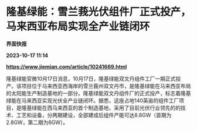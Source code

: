 # 隆基绿能：雪兰莪光伏组件厂正式投产，马来西亚布局实现全产业链闭环
**界面快报**

**2023-10-17 11:14**

**https://www.jiemian.com/article/10241669.html**

隆基绿能官微10月17日消息，10月17日，隆基绿能双文丹组件工厂一期正式投产。该项目位于马来西亚西海岸的雪兰莪州双文丹市，是隆基绿能在马来西亚布局的太阳能生产制造基地的一部分。隆基绿能双文丹组件厂的正式投产，标志着隆基绿能在马来西亚实现光伏全产业链闭环。据悉，这座占地140英亩的组件工厂项目，是隆基绿能在西马来西亚的首个制造基地，采用了目前光伏行业领先的的技术、工艺和设备，分两期建设，全部建成后组件产能可达8.8GW（首期为2.8GW，第二期为6GW）。